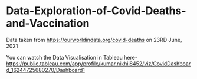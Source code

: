 # Data-Exploration-of-Covid-Deaths-and-Vaccination

Data taken from https://ourworldindata.org/covid-deaths on 23RD June, 2021

You can watch the Data Visualisation in Tableau here-
https://public.tableau.com/app/profile/kumar.nikhil8452/viz/CovidDashboard_16244725680270/Dashboard1

